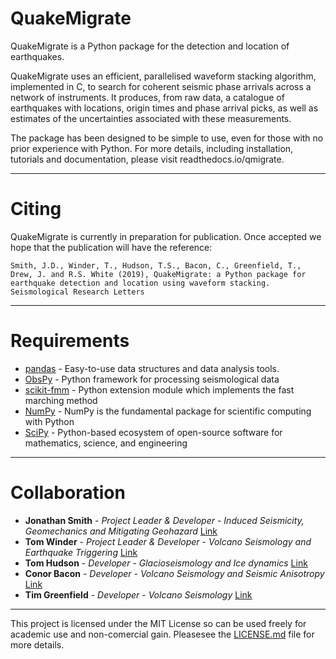 QuakeMigrate
============

QuakeMigrate is a Python package for the detection and location of earthquakes.

QuakeMigrate uses an efficient, parallelised waveform stacking algorithm, implemented in C, to search for coherent seismic phase arrivals across a network of instruments. It produces, from raw data, a catalogue of earthquakes with locations, origin times and phase arrival picks, as well as estimates of the uncertainties associated with these measurements.

The package has been designed to be simple to use, even for those with no prior experience with Python. For more details, including installation, tutorials and documentation, please visit readthedocs.io/qmigrate.

---

Citing
======

QuakeMigrate is currently in preparation for publication. Once accepted we hope that the publication will have the reference: 
  
  `Smith, J.D., Winder, T., Hudson, T.S., Bacon, C., Greenfield, T., Drew, J. and R.S. White (2019), QuakeMigrate: a Python package for earthquake detection and location using waveform stacking. Seismological Research Letters`

---

Requirements
============

* [pandas](https://pandas.pydata.org/) - Easy-to-use data structures and data analysis tools.
* [ObsPy](https://github.com/obspy/obspy/wiki) - Python framework for processing seismological data
* [scikit-fmm](https://pythonhosted.org/scikit-fmm/) - Python extension module which implements the fast marching method
* [NumPy](http://www.numpy.org/) - NumPy is the fundamental package for scientific computing with Python
* [SciPy](https://www.scipy.org/) - Python-based ecosystem of open-source software for mathematics, science, and engineering

---

Collaboration
=============

* **Jonathan Smith** - *Project Leader & Developer* - *Induced Seismicity, Geomechanics and Mitigating Geohazard* [Link](https://www.esc.cam.ac.uk/directory/jonathan-smith)
* **Tom Winder** - *Project Leader & Developer* - *Volcano Seismology and Earthquake Triggering* [Link](https://www.esc.cam.ac.uk/directory/tom-winder)
* **Tom Hudson**  - *Developer* - *Glacioseismology and Ice dynamics* [Link](https://www.esc.cam.ac.uk/directory/tom-s-hudson)
* **Conor Bacon** - *Developer* - *Volcano Seismology and Seismic Anisotropy* [Link](https://www.esc.cam.ac.uk/directory/conor-bacon)
* **Tim Greenfield** - *Developer* - *Volcano Seismology* [Link](https://www.esc.cam.ac.uk/directory/tim-greenfield)

---

This project is licensed under the MIT License so can be used freely for academic use and non-comercial gain. Pleasesee the [LICENSE.md](LICENSE.md) file for more details.
